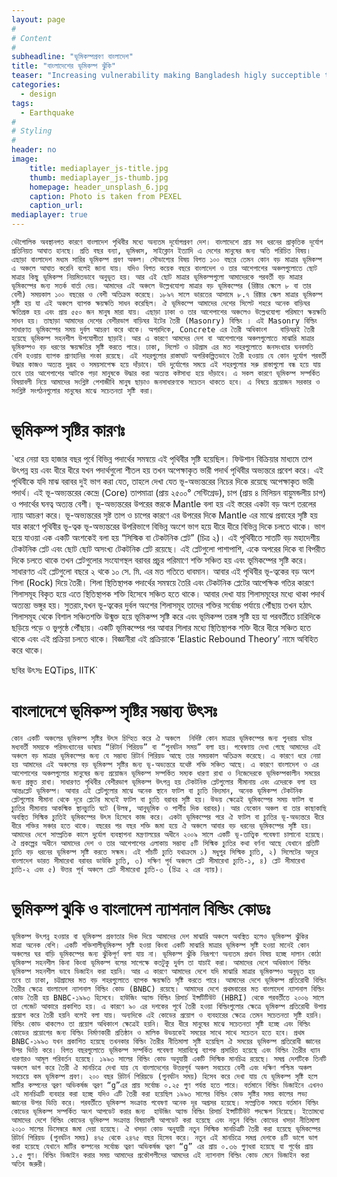 ```yaml
---
layout: page
#
# Content
#
subheadline: "ভূমিকম্পপ্রবণ বাংলাদেশ"
title: "বাংলাদেশের ভূমিকম্প ঝুঁকি"
teaser: "Increasing vulnerability making Bangladesh higly succeptible to Earthquake. Read more...."
categories:
  - design
tags:
  - Earthquake
#
# Styling
#
header: no
image:
    title: mediaplayer_js-title.jpg
    thumb: mediaplayer_js-thumb.jpg
    homepage: header_unsplash_6.jpg
    caption: Photo is taken from PEXEL
    caption_url: 
mediaplayer: true
---
```


`ভৌগোলিক অবস্থানগত কারণে বাংলাদেশ পৃথিবীর মধ্যে অন্যতম দূর্যোগপ্রবণ দেশ। বাংলাদেশে প্রায় সব ধরনের প্রাকৃতিক দূর্যোগ প্রতিনিয়ত আঘাত হানছে। প্রতি বছর বন্যা, ভূমিধ্বস, সাইক্লোন ইত্যাদি এ দেশের মানুষের জন্য অতি পরিচিত বিষয়। এছাড়া বাংলাদেশ মধ্যম সারির ভূমিকম্প প্রবণ অঞ্চল। সৌভাগ্যের বিষয় বিগত ১০০ বছরে তেমন কোন বড় মাত্রার ভূমিকম্প এ অঞ্চলে আঘাত করেনি বলেই জানা যায়। যদিও বিগত কয়েক বছরে বাংলাদেশ ও তার আশেপাশের অঞ্চলগুলোতে ছোট মাত্রার কিছু ভূমিকম্প নিয়মিতভাবে অনুভূত হয়। আর এই ছোট মাত্রার ভূমিকম্পগুলো আমাদেরকে পরবর্তী বড় মাত্রার ভূমিকম্পের জন্য সতর্ক বার্তা দেয়। আমাদের এই অঞ্চলে উল্লেখযোগ্য মাত্রার বড় ভূমিকম্পের (রিক্টার স্কেলে ৮ বা তার বেশী) সময়কাল ১০০ বছরের ও বেশী অতিক্রম করেছে। ১৮৯৭ সালে ভারতের আসামে ৮.৭ রিক্টার স্কেল মাত্রার ভূমিকম্প সৃষ্টি হয় যা এই অঞ্চলে ব্যাপক ক্ষয়ক্ষতি সাধন করেছিল। ঐ ভূমিকম্পে আমাদের দেশের সিলেট শহরে অনেক বাড়িঘর ক্ষতিগ্রস্ত হয় এবং প্রায় ৫৫০ জন মানুষ মারা যায়। এছাড়া ঢাকা ও তার আশেপাশের অঞ্চলেও উল্লেখযোগ্য পরিমাণে ক্ষয়ক্ষতি সাধন হয়। তাছাড়া আমাদের দেশের বেশীরভাগ বাড়িঘর ইটের তৈরী (Masonry) বিল্ডিং । এই Masonry বিল্ডিং সাধারণত ভূমিকম্পের সময় দুর্বল আচরণ করে থাকে। অপরদিকে, Concrete এর তৈরী অধিকাংশ   বাড়িঘরই তৈরী হয়েছে ভূমিকম্প সহনশীল উপযোগীতা ছাড়াই। আর এ কারণে আমদের দেশ বা আশেপাশের অঞ্চলগুলোতে মাঝারি মাত্রার ভূমিকম্পও বড় ধরণের ক্ষয়ক্ষতির সৃষ্টি করতে পারে। ঢাকা, সিলেট ও চট্টগ্রাম এর মত শহরগুলোতে জনসংখ্যার ঘনবসতি বেশি হওয়ায় ব্যাপক প্রাণহানির শংকা রয়েছে। এই শহরগুলোর রাস্তাঘাট অপরিকল্পিতভাবে তৈরী হওয়ায় যে কোন দুর্যোগ পরবর্তী উদ্ধার কাজও অত্যন্ত দুরূহ ও সময়সাপেক্ষ হয়ে দাঁড়াবে। যদি দুর্যোগের সময়ে এই শহরগুলোর সরু রাস্তাগুলো বন্ধ হয়ে যায় তবে তার আশেপাশের আটকে পড়া মানুষকে উদ্ধার করা অত্যন্ত কষ্টসাধ্য হয়ে দাঁড়াবে। এ সকল কারণে ভূমিকম্প সম্পর্কিত বিষয়াবলী নিয়ে আমাদের সংশ্লিষ্ট পেশাজীবি মানুষ ছাড়াও জনসাধারণকে সচেতন থাকতে হবে। এ বিষয়ে প্রয়োজন সরকার ও সংশ্লিষ্ট সংগঠনগুলোর মানুষের মাঝে সচেতনতা সৃষ্টি করা।`

# ভূমিকম্প সৃষ্টির কারণঃ

`ধরে নেয়া হয় হাজার বছর পূর্বে বিভিন্ন পদার্থের সমন্বয়ে এই পৃথিবীর সৃষ্টি হয়েছিল। ফিউশান বিক্রিয়ার মাধ্যমে তাপ উৎপন্ন হয় এবং ধীরে ধীরে যখন পদার্থগুলো শীতল হয় তখন অপেক্ষাকৃত ভারী পদার্থ পৃথিবীর অভ্যন্তরে প্রবেশ করে। এই পৃথিবীকে যদি মাঝ বরাবর দুই ভাগ করা যেত, তাহলে দেখা যেত ভূ-অভ্যন্তরের নিচের দিকে রয়েছে অপেক্ষাকৃত ভারী পদার্থ। এই ভূ-অভ্যন্তরের কেন্দ্রে (Core) তাপমাত্রা (প্রায় ২৫০০° সেন্টিগ্রেড), চাপ (প্রায় ৪ মিলিয়ন বায়ুমন্ডলীয় চাপ) ও পদার্থের ঘনত্ব অত্যন্ত বেশী। ভূ-অভ্যন্তরের উপরের স্তরকে Mantle বলা হয় এই স্তরের একটা বড় অংশ তরলের ন্যায় আচরণ করে।   ভূ-অভ্যন্তরের সৃষ্ট তাপ ও চাপের কারণে এর উপরের দিকে Mantle এর মাঝে প্রবাহের সৃষ্টি হয় যার কারণে পৃথিবীর ভূ-ত্বক ভূ-অভ্যন্তরের উপরিভাগে বিভিন্ন অংশে ভাগ হয়ে ধীরে ধীরে বিভিন্ন দিকে চলতে থাকে। ভাগ হয়ে যাওয়া এক একটি অংশকেই বলা হয় “সিস্মিক বা টেকটনিক প্লেট” (চিত্র ২)। এই পৃথিবীতে সাতটি বড় মহাদেশীয় টেকটনিক প্লেট এবং ছোট ছোট অসংখ্য টেকটনিক প্লেট রয়েছে। এই প্লেটগুলো পাশাপাশি, একে অপরের দিকে বা বিপরীত দিকে চলতে থাকে তখন প্লেটগুলোর সংযোগস্থল বরাবর প্রচুর পরিমাণে শক্তি সঞ্চিত হয় এবং ভূমিকম্পের সৃষ্টি করে। সাধারণত এই প্লেটগুলো বছরে ২ থকে ১০ সে. মি. এর মত গতিতে ধাবমান। আবার এই পৃথিবীর ভূ-ত্বকের বড় অংশ শিলা (Rock) দিয়ে তৈরী। শিলা স্থিতিস্থাপক পদার্থের  সমন্বয়ে তৈরি এবং টেকটনিক প্লেটের আপেক্ষিক গতির কারণে শিলাসমূহ বিকৃত হয়ে এতে স্থিতিস্থাপক শক্তি হিসেবে সঞ্চিত হতে থাকে।  আবার দেখা যায় শিলাসমূহের মধ্যে থাকা পদার্থ অত্যন্ত্য ভঙ্গুর হয়। সুতরাং,যখন ভূ-ত্বকের দুর্বল অংশের শিলাসমূহ তাদের শক্তির সর্বোচ্চ পর্যায়ে পৌঁছায় তখন হঠাৎ শিলাসমূহ থেকে বিশাল সঞ্চিতশক্তি উন্মুক্ত হয়ে ভূমিকম্প সৃষ্টি করে এবং ভূমিকম্প তরঙ্গ সৃষ্টি হয় যা পরবর্তীতে চারিদিকে ছড়িয়ে পড়ে ও ভুপৃষ্ঠে পৌঁছায়। একটি ভূমিকম্পের পর আবার শিলার মধ্যে স্থিতিস্থাপক শক্তি ধীরে ধীরে সঞ্চিত হতে থাকে এবং এই প্রক্রিয়া চলতে থাকে। বিজ্ঞানীরা এই প্রক্রিয়াকে ‘Elastic Rebound Theory’  নামে অবিহিত করে থাকে।

ছবির উৎসঃ EQTips, IITK`

# বাংলাদেশে ভূমিকম্প সৃষ্টির সম্ভাব্য উৎসঃ

`কোন একটি অঞ্চলের ভূমিকম্প সৃষ্টির উৎস চিন্হিত করে ঐ অঞ্চলে  নির্দিষ্ট কোন মাত্রার ভূমিকম্পের জন্য পুনরায় ঘটার মধ্যবর্তী সময়কে পরিসংখ্যানের ভাষায় “রিটার্ন পিরিয়ড” বা “পুনর্ঘটন সময়” বলা হয়। গবেষণায় দেখা গেছে আমাদের এই অঞ্চলে বড় মাত্রার ভূমিকম্পের জন্য যে সম্ভাব্য রিটার্ন পিরিয়ড আছে তার সময়কাল অতিক্রম করেছে। এ কারণে ধরে নেয়া হয় আমাদের এই অঞ্চলের বড় ভূমিকম্প সৃষ্টির জন্য ভূ-অভ্যন্তরে যথেষ্ট শক্তি সঞ্চিত আছে। এ কারণে বাংলাদেশ ও এর আশেপাশের অঞ্চলগুলোর মানুষের জন্য প্রয়োজন ভূমিকম্প সম্পর্কিত সম্যক ধারণা রাখা ও নিজেদেরকে ভূমিকম্পকালীন সময়ের জন্য প্রস্তুত রাখা। সাধারণত পৃথিবীর বেশীরভাগ ভূমিকম্প উৎপন্ন হয় টেকটনিক প্লেটগুলোর সীমানায় এবং এদেরকে বলা হয় আন্তঃপ্লেট ভূমিকম্প। আবার এই প্লেটগুলোর মাঝে অনেক স্থানে ফাটল বা চ্যুতি বিদ্যমান, অনেক ভূমিকম্প টেকটনিক প্লেটগুলোর সীমানা থেকে দূরে প্লেটের মধ্যেই ফাটল বা চ্যুতি বরাবর সৃষ্টি হয়। উভয় ক্ষেত্রেই ভূমিকম্পের সময় ফাটল বা চ্যুতির সীমানায় আকস্মিক স্থানচ্যুতি ঘটে (উলম্ব, আনুভূমিক ও পার্শীয় দিক বরাবর)। আর যেকোন অঞ্চল বা তার কাছাকাছি অবস্থিত সিস্মিক চ্যুতিই ভূমিকম্পের উৎস হিসেবে কাজ করে। একটা ভূমিকম্পের পরে ঐ ফাটল বা চ্যুতির ভূ-অভ্যন্তরে ধীরে ধীরে শক্তির সঞ্চার হতে থাকে। বছরের পর বছর শক্তি জমা হয়ে ঐ অঞ্চলে আবার বড় ধরনের ভূমিকম্পের সৃষ্টি হয়। আমাদের দেশে সাম্প্রতিক কালে দুর্যোগ ব্যবস্থাপনা মন্ত্রণালয়ের অধীনে ২০০৯ সালে একটি ভূ-তাত্ত্বিক গবেষণা চালানো হয়েছে। ঐ প্রকল্পের অধীনে আমাদের দেশ ও তার আশেপাশের এলাকায় সম্ভাব্য ৫টি সিস্মিক চ্যুতির কথা বর্ণনা আছে যেখানে প্রতিটি চ্যুতি বড় ধরনের ভূমিকম্প সৃষ্টি করতে সক্ষম। এই পাঁচটি চ্যুতি যথাক্রমে ১) মধুপুর সিস্মিক চ্যুতি, ২) সিলেটের অদূরে বাংলাদেশ ভারত সীমারেখা বরাবর ডাউকি চ্যুতি, ৩) দক্ষিণ পূর্ব অঞ্চলে প্লেট সীমারেখা চ্যুতি-১, ৪) প্লেট সীমারেখা চ্যুতি-২ এবং ৫) উত্তর পূর্ব অঞ্চলে প্লেট সীমারেখা চ্যুতি-৩ (চিত্র ২ এর ন্যায়)।`

# ভুমিকম্প ঝুকি ও বাংলাদেশ ন্যাশনাল বিল্ডিং কোডঃ  

`ভূমিকম্প উৎপন্ন হওয়ার বা ভূমিকম্প প্রবণতার দিক দিয়ে আমাদের দেশ মাঝারি অঞ্চলে অবস্থিত হলেও ভূমিকম্প ঝুঁকির  মাত্রা অনেক বেশি। একটি শক্তিশালীভূমিকম্প সৃষ্টি হওয়া কিংবা একটি মাঝারি মাত্রার ভূমিকম্প সৃষ্টি হওয়া মানেই কোন অঞ্চলের ঘর বাড়ি ভূমিকম্পের জন্য ঝুঁকিপূর্ণ বলা যায় না। ভূমিকম্প ঝুঁকি নিরূপণে অন্যতম প্রধান বিষয় হচ্ছে দালান কোঠা ভূমিকম্প সহনশীল কিনা কিংবা ভূমিকম্প বলের সাপেক্ষে কতটুকু দুর্বল তা যাচাই করা। আমাদের দেশে অধিকাংশ বিল্ডিং ভূমিকম্প সহনশীল ভাবে ডিজাইন করা হয়নি। আর এ কারণে আমাদের দেশে যদি মাঝারি মাত্রার ভূমিকম্পও অনুভূত হয় তবে তা ঢাকা, চট্টগ্রামের মত বড় শহরগুলোতে ব্যাপক ক্ষয়ক্ষতি সৃষ্টি করতে পারে। আমাদের দেশে ভূমিকম্প প্রতিরোধী বিল্ডিং তৈরীর ক্ষেত্রে বাংলাদেশ ন্যাশনাল বিল্ডিং কোড (BNBC) রয়েছে। আমাদের দেশে প্রথমবারের মত বাংলাদেশ ন্যাশনাল বিল্ডিং কোড তৈরী হয় BNBC-১৯৯৩ হিসেবে। হাউজিং অ্যান্ড বিল্ডিং রিসার্চ ইন্সটিটিউট (HBRI) থেকে পরবর্তীতে ২০০৬ সালে তা গেজেট আকারে প্রকাশিত হয়। এ কারণে ৯০ এর দশকের পূর্বে তৈরী হওয়া বিল্ডিংগুলোর ক্ষেত্রে ভূমিকম্প প্রতিরোধী উপায় প্রয়োগ করে তৈরী হয়নি বলেই বলা যায়। অন্যদিকে এই কোডের প্রয়োগ ও ব্যবহারের ক্ষেত্রে তেমন সচেতনতা সৃষ্টি হয়নি। বিল্ডিং কোড থাকলেও তা প্রয়োগ অধিকাংশ ক্ষেত্রেই হয়নি। ধীরে ধীরে মানুষের মাঝে সচেতনতা সৃষ্টি হচ্ছে এবং বিল্ডিং কোডের প্রয়োগের জন্য বিল্ডিং নির্মাণকারী প্রতিষ্ঠান ও মালিক উভয়কেই সময়ের সাথে সাথে সচেতন হতে হবে। প্রথম BNBC-১৯৯৩ যখন প্রকাশিত হয়েছে তখনকার বিল্ডিং তৈরীর নীতিমালা সৃষ্টি হয়েছিল ঐ সময়ের ভূমিকম্প প্রতিরোধী জ্ঞানের উপর ভিত্তি করে। বিগত বছরগুলোতে ভূমিকম্প সম্পর্কিত গবেষণা সারাবিশ্বে ব্যাপক প্রসারিত হয়েছে এবং বিল্ডিং তৈরীর ধ্যান ধারণারও আমূল পরিবর্তন হয়েছে। ১৯৯৩ সালের বিল্ডিং কোড অনুযায়ী একটি সিস্মিক মানচিত্র রয়েছে। সমগ্র দেশটিকে তিনটি অঞ্চলে ভাগ করে তৈরী ঐ মানচিত্রে দেখা যায় যে বাংলাদেশের উত্তরপূর্ব অঞ্চল সবচেয়ে বেশী এবং দক্ষিণ পশ্চিম অঞ্চল সবচেয়ে কম ভূমিকম্প প্রবণ। ২০০ বছর রিটার্ন পিরিয়ডে (পুনর্ঘটন সময়) হিসেব করে দেখা যায় যে ভূমিকম্প সৃষ্টি হলে মাটির কম্পনের ত্বরণ অভিকর্ষজ ত্বরণ “g”এর প্রায় সর্বোচ্চ ০.২৫ গুণ পর্যন্ত হতে পারে। বর্তমানে বিল্ডিং ডিজাইনে এখনও এই মানচিত্রটি ব্যবহার করা হচ্ছে যদিও এটি তৈরী করা হয়েছিল ১৯৯৩ সালের বিল্ডিং কোড সৃষ্টির সময় কালের লভ্য জ্ঞানের উপর ভিত্তি করে। পরবর্তীতে ভূমিকম্প সংক্রান্ত গবেষণা অনেক দূর অগ্রসর হয়েছে। সম্প্রতিক সময়ে বর্তমান বিল্ডিং কোডের ভূমিকম্প সম্পর্কিত অংশ আপডেট করার জন্য  হাউজিং অ্যান্ড বিল্ডিং রিসার্চ ইন্সটিটিউট পদক্ষেপ নিয়েছে। ইতোমধ্যে আমাদের দেশে বিল্ডিং কোডের ভূমিকম্প সংক্রান্ত বিষয়াবলী আপডেট করা হয়েছে এবং নতুন বিল্ডিং কোডের খসড়া নীতিমালা ২০১০ সালের ডিসেম্বরে জমা দেয়া হয়েছে। ঐ খসড়া কোড অনুযায়ী নতুন সিস্মিক মানচিত্রটি তৈরী করা হয়েছে ভূমিকম্পের রিটার্ন পিরিয়ড (পুনর্ঘটন সময়) ৪৭৫ থেকে ২৪৭৫ বছর হিসেব করে। নতুন এই মানচিত্রে সমগ্র দেশকে ৪টি ভাগে ভাগ করা হয়েছে যেখানে মাটির কম্পনের সর্বোচ্চ ত্বরণ অভিকর্ষজ ত্বরণ “g” এর প্রায় ০.৩৬ গুণধরা হয়েছে যা পূর্বের প্রায় ১.৫ গুণ। বিল্ডিং ডিজাইন করার সময় আমাদের প্রকৌশলীদের আমদের এই ন্যাশনাল বিল্ডিং কোড মেনে ডিজাইন করা অতিব জরুরী।`
